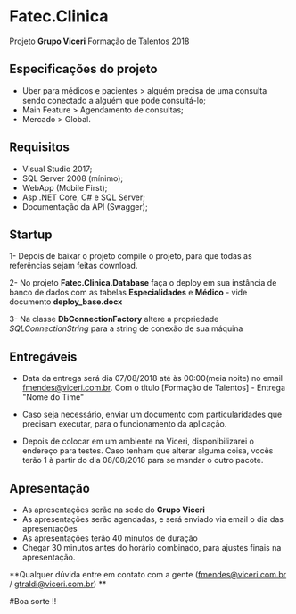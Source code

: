 # Fatec.Clinica
Projeto **Grupo Viceri**  Formação de Talentos 2018

## Especificações do projeto

 - Uber para médicos e pacientes > alguém precisa de uma consulta sendo conectado a alguém que pode consultá-lo;
 - Main Feature > Agendamento de consultas;
 - Mercado > Global.
 
## Requisitos
 - Visual Studio 2017;
 - SQL Server 2008 (mínimo);
 - WebApp (Mobile First);
 - Asp .NET Core, C# e SQL Server;
 - Documentação da API (Swagger);
 
## Startup
1- Depois de baixar o projeto compile o projeto, para que todas as referências sejam feitas download.

2- No projeto **Fatec.Clinica.Database** faça o deploy em sua instância de banco de dados com as tabelas **Especialidades** e **Médico** - vide documento **deploy_base.docx**

3- Na classe **DbConnectionFactory** altere a propriedade *SQLConnectionString* para a string de conexão de sua máquina

## Entregáveis
 - Data da entrega será dia 07/08/2018 até às 00:00(meia noite) no email fmendes@viceri.com.br. Com o título [Formação de Talentos] - Entrega "Nome do Time"
 
 - Caso seja necessário, enviar um documento com particularidades que precisam executar, para o funcionamento da aplicação.
 
 - Depois de colocar em um ambiente na Viceri, disponibilizarei o endereço para testes. Caso tenham que alterar alguma coisa, vocês terão 1 à partir do dia 08/08/2018 para se mandar o outro pacote.

## Apresentação
  - As apresentações serão na sede do **Grupo Viceri** 
  - As apresentações serão agendadas, e será enviado via email o dia das apresentações
  - As apresentações terão 40 minutos de duração
  - Chegar 30 minutos antes do horário combinado, para ajustes finais na apresentação.
  
**Qualquer dúvida entre em contato com a gente (fmendes@viceri.com.br / gtraldi@viceri.com.br) **
  
#Boa sorte !!
 


 
 
 
 
  








